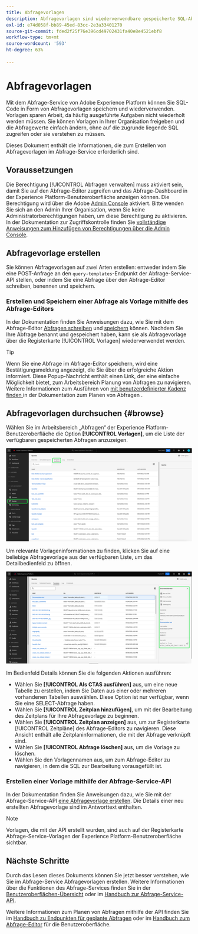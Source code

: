 ```yaml
---
title: Abfragevorlagen
description: Abfragevorlagen sind wiederverwendbare gespeicherte SQL-Abfragen, die von anderen Benutzenden wiederverwendet werden können, um Zeit und Mühe zu sparen. Sie können mit dem Abfrage-Editor oder der Abfrage-Service-API erstellt werden und sind für alle Experience Platform-Datensätze verfügbar.
exl-id: e74d058f-bb89-45ed-83cc-2e3a33401270
source-git-commit: fded2f25f76e396cd49702431fa40e8e4521ebf8
workflow-type: tm+mt
source-wordcount: '593'
ht-degree: 63%

---
```


# Abfragevorlagen

Mit dem Abfrage-Service von Adobe Experience Platform können Sie SQL-Code in Form von Abfragevorlagen speichern und wiederverwenden. Vorlagen sparen Arbeit, da häufig ausgeführte Aufgaben nicht wiederholt werden müssen. Sie können Vorlagen in Ihrer Organisation freigeben und die Abfragewerte einfach ändern, ohne auf die zugrunde liegende SQL zugreifen oder sie verstehen zu müssen.

Dieses Dokument enthält die Informationen, die zum Erstellen von Abfragevorlagen im Abfrage-Service erforderlich sind.

## Voraussetzungen

Die Berechtigung [!UICONTROL Abfragen verwalten] muss aktiviert sein, damit Sie auf den Abfrage-Editor zugreifen und das Abfrage-Dashboard in der Experience Platform-Benutzeroberfläche anzeigen können. Die Berechtigung wird über die Adobe [Admin Console](https://adminconsole.adobe.com/) aktiviert. Bitte wenden Sie sich an den Admin Ihrer Organisation, wenn Sie keine Administratorberechtigungen haben, um diese Berechtigung zu aktivieren. In der Dokumentation zur Zugriffskontrolle finden Sie [vollständige Anweisungen zum Hinzufügen von Berechtigungen über die Admin Console](../../access-control/home.md).

## Abfragevorlage erstellen

Sie können Abfragevorlagen auf zwei Arten erstellen: entweder indem Sie eine POST-Anfrage an den `query-templates`-Endpunkt der Abfrage-Service-API stellen, oder indem Sie eine Abfrage über den Abfrage-Editor schreiben, benennen und speichern.

### Erstellen und Speichern einer Abfrage als Vorlage mithilfe des Abfrage-Editors

In der Dokumentation finden Sie Anweisungen dazu, wie Sie mit dem Abfrage-Editor [Abfragen schreiben](./user-guide.md#query-authoring) und [speichern](./user-guide.md#saving-queries) können. Nachdem Sie Ihre Abfrage benannt und gespeichert haben, kann sie als Abfragevorlage über die Registerkarte [!UICONTROL Vorlagen] wiederverwendet werden.

>[!TIP]
>
>Wenn Sie eine Abfrage im Abfrage-Editor speichern, wird eine Bestätigungsmeldung angezeigt, die Sie über die erfolgreiche Aktion informiert. Diese Popup-Nachricht enthält einen Link, der eine einfache Möglichkeit bietet, zum Arbeitsbereich Planung von Abfragen zu navigieren. Weitere Informationen zum Ausführen von [ mit benutzerdefinierter Kadenz finden ](./query-schedules.md) in der Dokumentation zum Planen von Abfragen .

## Abfragevorlagen durchsuchen {#browse}

Wählen Sie im Arbeitsbereich „Abfragen“ der Experience Platform-Benutzeroberfläche die Option **[!UICONTROL Vorlagen]**, um die Liste der verfügbaren gespeicherten Abfragen anzuzeigen.

![Der Arbeitsbereich „Abfragen“ mit hervorgehobener Registerkarte „Vorlagen“.](../images/ui/query-templates/query-templates.png)

Um relevante Vorlageninformationen zu finden, klicken Sie auf eine beliebige Abfragevorlage aus der verfügbaren Liste, um das Detailbedienfeld zu öffnen.

![Das Detailbedienfeld im Arbeitsbereich „Abfragen“ mit hervorgehobener Abfrage-ID.](../images/ui/query-templates/details-panel.png)

Im Bedienfeld Details können Sie die folgenden Aktionen ausführen:

* Wählen Sie **[!UICONTROL Als CTAS ausführen]** aus, um eine neue Tabelle zu erstellen, indem Sie Daten aus einer oder mehreren vorhandenen Tabellen auswählen. Diese Option ist nur verfügbar, wenn Sie eine SELECT-Abfrage haben.
* Wählen Sie **[!UICONTROL Zeitplan hinzufügen]**, um mit der Bearbeitung des Zeitplans für Ihre Abfragevorlage zu beginnen.
* Wählen Sie **[!UICONTROL Zeitplan anzeigen]** aus, um zur Registerkarte [!UICONTROL Zeitpläne] des Abfrage-Editors zu navigieren. Diese Ansicht enthält alle Zeitplaninformationen, die mit der Abfrage verknüpft sind.
* Wählen Sie **[!UICONTROL Abfrage löschen]** aus, um die Vorlage zu löschen.
* Wählen Sie den Vorlagennamen aus, um zum Abfrage-Editor zu navigieren, in dem die SQL zur Bearbeitung vorausgefüllt ist.

### Erstellen einer Vorlage mithilfe der Abfrage-Service-API

In der Dokumentation finden Sie Anweisungen dazu, wie Sie mit der Abfrage-Service-API [eine Abfragevorlage erstellen](../api/query-templates.md#create-a-query-template). Die Details einer neu erstellten Abfragevorlage sind im Antworttext enthalten.

>[!NOTE]
>
>Vorlagen, die mit der API erstellt wurden, sind auch auf der Registerkarte Abfrage-Service-Vorlagen der Experience Platform-Benutzeroberfläche sichtbar.

## Nächste Schritte

Durch das Lesen dieses Dokuments können Sie jetzt besser verstehen, wie Sie im Abfrage-Service Abfragevorlagen erstellen. Weitere Informationen über die Funktionen des Abfrage-Services finden Sie in der [Benutzeroberflächen-Übersicht](./overview.md) oder im [Handbuch zur Abfrage-Service-API](../api/getting-started.md).

Weitere Informationen zum Planen von Abfragen mithilfe der API finden Sie im [Handbuch zu Endpunkten für geplante Abfragen](../api/scheduled-queries.md) oder im [Handbuch zum Abfrage-Editor](./user-guide.md#scheduled-queries) für die Benutzeroberfläche.
